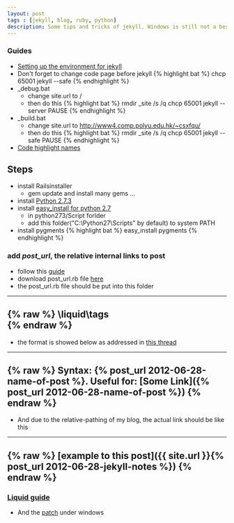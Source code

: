 ```yaml
---
layout: post
tags : [jekyll, blog, ruby, python]
description: Some tips and tricks of jekyll. Windows is still not a best develop platform. I have to tweak a little to run jekyll smoothly. Here are the notes for myself, and also for other people who may encounter similar problems.
---
```

    
    
### Guides

+ [Setting up the environment for jekyll](http://bradleygrainger.com/2011/09/07/how-to-use-github-pages-on-windows.html)
+ Don't forget to change code page before jekyll
{% highlight bat %}
    chcp 65001
    jekyll --safe
{% endhighlight %}
+ _debug.bat
  + change site.url to /
  + then do this
{% highlight bat %}
rmdir _site /s /q
chcp 65001
jekyll --server
PAUSE
{% endhighlight %}
+ _build.bat
  + change site.url to http://www4.comp.polyu.edu.hk/~csxfqu/
  + then do this
{% highlight bat %}
rmdir _site /s /q
chcp 65001
jekyll --safe
PAUSE
{% endhighlight %}
+ [Code highlight names](http://pygments.org/docs/lexers/)


## Steps

+ install Railsinstaller
    + gem update and install many gems ...
+ install [Python 2.7.3](http://www.python.org/getit/)
+ install [easy_install for python 2.7](http://pypi.python.org/pypi/setuptools#downloads)
  - in python273/Script forlder
  - add this folder("C:\Python27\Scripts" by default) to system PATH
+ install pygments
{% highlight bat %}
    easy_install pygments
{% endhighlight %}
    
### add _post_url_, the relative internal links to post   
+ follow this [guide](https://github.com/mojombo/jekyll/issues/66)    
+ download post_url.rb file [here](https://github.com/thatguystone/jekyll/blob/5cffe5ecb5194ef0e26e66ced1e2ef5285a934e7/lib/jekyll/tags/post_url.rb)    
+ the post_url.rb file should be put into this folder

---
{% raw %}
    \liquid\tags    
{% endraw %}   
---

+ the format is showed below as addressed in [this thread](https://github.com/mojombo/jekyll/pull/369)

---
{% raw %}
    Syntax: {% post_url 2012-06-28-name-of-post %}. 
    Useful for: [Some Link]({% post_url 2012-06-28-name-of-post %}) 
{% endraw %}
---

+ And due to the relative-pathing of my blog, the actual link should be like this

---
{% raw %}
    [example to this post]({{ site.url }}{% post_url 2012-06-28-jekyll-notes %})
{% endraw %}
---

### [Liquid guide](https://github.com/Shopify/liquid/wiki/Liquid-for-Designers)
+ And the [patch](http://bradleygrainger.com/2011/09/07/how-to-use-github-pages-on-windows.html) under windows
